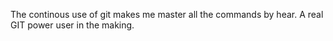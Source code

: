 The continous use of git makes me master all the commands by hear. A real GIT power user in the making.
